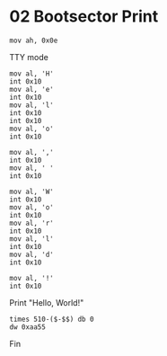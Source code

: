 # 02 Bootsector Print

    mov ah, 0x0e

TTY mode

    mov al, 'H'
    int 0x10
    mov al, 'e'
    int 0x10
    mov al, 'l'
    int 0x10
    int 0x10
    mov al, 'o'
    int 0x10

    mov al, ','
    int 0x10
    mov al, ' '
    int 0x10

    mov al, 'W'
    int 0x10
    mov al, 'o'
    int 0x10
    mov al, 'r'
    int 0x10
    mov al, 'l'
    int 0x10
    mov al, 'd'
    int 0x10

    mov al, '!'
    int 0x10

Print "Hello, World!"

    times 510-($-$$) db 0
    dw 0xaa55

Fin